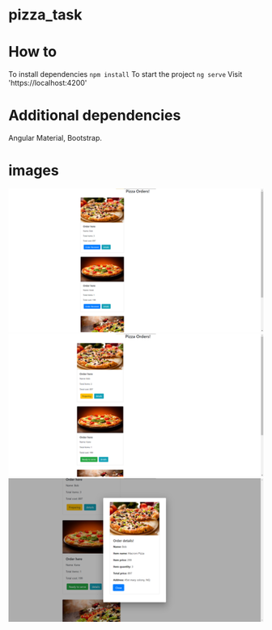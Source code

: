 # pizza_task

# How to 
To install dependencies ```npm install```
To start the project ```ng serve```
Visit 'https://localhost:4200'


# Additional dependencies

 Angular Material, Bootstrap.
 
 # images
 
 ![alt text](https://github.com/TheGuyTheClasher/pizza_task/blob/master/src/assets/test_pics/home-page-new.png?raw=true)
 ![alt text](https://github.com/TheGuyTheClasher/pizza_task/blob/master/src/assets/test_pics/status-page.png?raw=true)
 ![alt text](https://github.com/TheGuyTheClasher/pizza_task/blob/master/src/assets/test_pics/details-page.png?raw=true)
 
